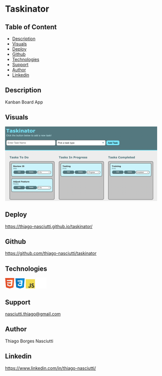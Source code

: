 # Taskinator

## Table of Content
 
 * [Description](#description)
 * [Visuals](#visuals)
 * [Deploy](#deploy)
 * [Github](#github)
 * [Technologies](#technologies)
 * [Support](#support)
 * [Author](#author)
 * [Linkedin](#linkedin)
 
## Description

Kanban Board App

## Visuals

<img width="500" src="./assets/images/screenshot.png">

## Deploy
https://thiago-nasciutti.github.io/taskinator/

## Github
https://github.com/thiago-nasciutti/taskinator

## Technologies
<img src="./assets/images/html.png" width="30">   <img src="./assets/images/css.png" width="30">   <img src="./assets/images/js-logo.png" width="30"> <img src="./assets/images/github.png" width="35">

## Support
nasciutti.thiago@gmail.com

## Author
Thiago Borges Nasciutti

## Linkedin
https://www.linkedin.com/in/thiago-nasciutti/

